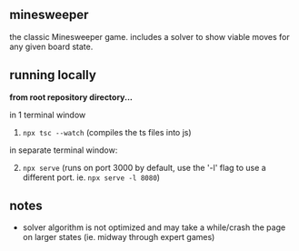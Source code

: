 ## minesweeper

the classic Minesweeper game. includes a solver to show viable moves for any given board state.

## running locally

**from root repository directory...**

in 1 terminal window

1. `npx tsc --watch` (compiles the ts files into js)

in separate terminal window:

2. `npx serve` (runs on port 3000 by default, use the '-l' flag to use a different port. ie. `npx serve -l 8080`)
 
## notes

- solver algorithm is not optimized and may take a while/crash the page on larger states (ie. midway through expert games)
